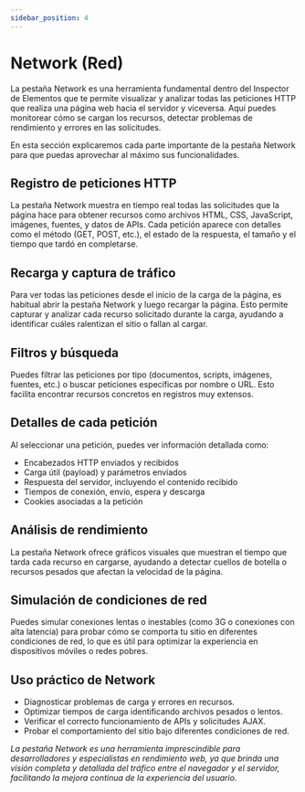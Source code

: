 ```yaml
---
sidebar_position: 4
---
```


# Network (Red)

La pestaña Network es una herramienta fundamental dentro del Inspector de Elementos que te permite visualizar y analizar todas las peticiones HTTP que realiza una página web hacia el servidor y viceversa. Aquí puedes monitorear cómo se cargan los recursos, detectar problemas de rendimiento y errores en las solicitudes.

En esta sección explicaremos cada parte importante de la pestaña Network para que puedas aprovechar al máximo sus funcionalidades.

## Registro de peticiones HTTP

La pestaña Network muestra en tiempo real todas las solicitudes que la página hace para obtener recursos como archivos HTML, CSS, JavaScript, imágenes, fuentes, y datos de APIs. Cada petición aparece con detalles como el método (GET, POST, etc.), el estado de la respuesta, el tamaño y el tiempo que tardó en completarse.

## Recarga y captura de tráfico

Para ver todas las peticiones desde el inicio de la carga de la página, es habitual abrir la pestaña Network y luego recargar la página. Esto permite capturar y analizar cada recurso solicitado durante la carga, ayudando a identificar cuáles ralentizan el sitio o fallan al cargar.

## Filtros y búsqueda

Puedes filtrar las peticiones por tipo (documentos, scripts, imágenes, fuentes, etc.) o buscar peticiones específicas por nombre o URL. Esto facilita encontrar recursos concretos en registros muy extensos.

## Detalles de cada petición

Al seleccionar una petición, puedes ver información detallada como:

- Encabezados HTTP enviados y recibidos
- Carga útil (payload) y parámetros enviados
- Respuesta del servidor, incluyendo el contenido recibido
- Tiempos de conexión, envío, espera y descarga
- Cookies asociadas a la petición

## Análisis de rendimiento

La pestaña Network ofrece gráficos visuales que muestran el tiempo que tarda cada recurso en cargarse, ayudando a detectar cuellos de botella o recursos pesados que afectan la velocidad de la página.

## Simulación de condiciones de red

Puedes simular conexiones lentas o inestables (como 3G o conexiones con alta latencia) para probar cómo se comporta tu sitio en diferentes condiciones de red, lo que es útil para optimizar la experiencia en dispositivos móviles o redes pobres.

## Uso práctico de Network

- Diagnosticar problemas de carga y errores en recursos.
- Optimizar tiempos de carga identificando archivos pesados o lentos.
- Verificar el correcto funcionamiento de APIs y solicitudes AJAX.
- Probar el comportamiento del sitio bajo diferentes condiciones de red.

_La pestaña Network es una herramienta imprescindible para desarrolladores y especialistas en rendimiento web, ya que brinda una visión completa y detallada del tráfico entre el navegador y el servidor, facilitando la mejora continua de la experiencia del usuario_.
